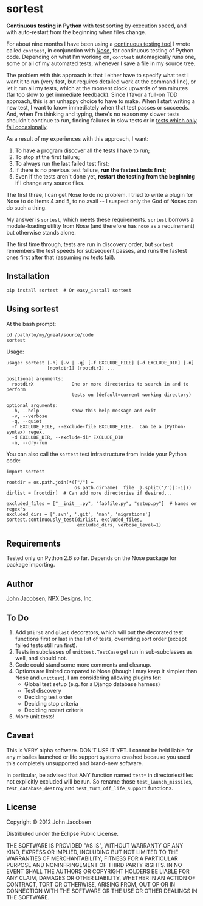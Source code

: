 # sortest

**Continuous testing in Python** with test sorting by execution speed,
  and with auto-restart from the beginning when files change.

For about nine months I have been using a [continuous testing
tool](https://github.com/eigenhombre/continuous-testing-helper/) I
wrote called `conttest`, in conjunction with
[Nose](https://nose.readthedocs.org/en/latest/), for continuous
testing of Python code.  Depending on what I'm working on, 
`conttest` automagically runs one, some or all of my automated tests,
whenever I save a file in my source tree.

The problem with this approach is that I either have to specify what
test I want it to run (very fast, but requires detailed work at the
command line), or let it run all my tests, which at the moment clock
upwards of ten minutes (far too slow to get immediate feedback). Since
I favor a full-on TDD approach, this is an unhappy choice to have to
make. When I start writing a new test, I want to know immediately when
that test passes or succeeds. And, when I'm thinking and typing,
there's no reason my slower tests shouldn't continue to run, finding
failures in slow tests or in [tests which only fail
occasionally](http://stackoverflow.com/questions/13611658/repeated-single-or-multiple-tests-with-nose).


As a result of my experiences with
this approach, I want:

1. To have a program discover all the tests I have to run;
1. To stop at the first failure;
1. To always run the last failed test first;
1. If there is no previous test failure, **run the fastest tests first**;
1. Even if the tests aren't done yet, **restart the testing from the
   beginning** if I change any source files.

The first three, I can get Nose to do no problem.  I tried to write a
plugin for Nose to do Items 4 and 5, to no avail -- I suspect only
the God of Noses can do such a thing.

My answer is `sortest`, which meets these requirements.  `sortest`
borrows a module-loading utility from Nose (and therefore has `nose`
as a requirement) but otherwise stands alone.

The first time through, tests are run in discovery order, but `sortest`
remembers the test speeds for subsequent passes, and runs the fastest
ones first after that (assuming no tests fail).

## Installation

    pip install sortest  # Or easy_install sortest

## Using sortest

At the bash prompt:

    cd /path/to/my/great/source/code
    sortest

Usage:

    usage: sortest [-h] [-v | -q] [-f EXCLUDE_FILE] [-d EXCLUDE_DIR] [-n]
                   [rootdir1] [rootdir2] ...

    positional arguments:
      rootdirX              One or more directories to search in and to perform 
                            tests on (default=current working directory)

    optional arguments:
      -h, --help            show this help message and exit
      -v, --verbose
      -q, --quiet
      -f EXCLUDE_FILE, --exclude-file EXCLUDE_FILE.  Can be a (Python-syntax) regex.
      -d EXCLUDE_DIR, --exclude-dir EXCLUDE_DIR
      -n, --dry-run


You can also call the `sortest` test infrastructure from inside your Python code:

    import sortest

    rootdir = os.path.join(*(["/"] +
                             os.path.dirname(__file__).split('/')[:-1]))
    dirlist = [rootdir]  # Can add more directories if desired...

    excluded_files = ["__init__.py", "fabfile.py", "setup.py"]  # Names or regex's
    excluded_dirs = ['.svn', '.git', 'man', 'migrations']
    sortest.continuously_test(dirlist, excluded_files,
                              excluded_dirs, verbose_level=1)

## Requirements

Tested only on Python 2.6 so far.  Depends on the Nose package for package importing.

## Author

[John Jacobsen](http://eigenhombre.com), [NPX Designs](http://npxdesigns.com), Inc.

## To Do

1. Add `@first` and `@last` decorators, which will put the decorated
test functions first or last in the list of tests, overriding sort
order (except failed tests still run first).
1. Tests in subclasses of `unittest.TestCase` get run in sub-subclasses as well, and should not.
1. Code could stand some more comments and cleanup.
1. Options are limited compared to Nose (though I may keep it simpler
than Nose and `unittest`). I am considering allowing plugins for:
    - Global test setup (e.g. for a Django database harness)
    - Test discovery
    - Deciding test order
    - Deciding stop criteria
    - Deciding restart criteria
1. More unit tests!


## Caveat

This is VERY alpha software.  DON'T USE IT YET.  I cannot be held
liable for any missiles launched or life support systems crashed
because you used this completely unsupported and brand-new software.

In particular, be advised that ANY function named `test*` in
directories/files not explicitly excluded will be run. So rename
those `test_launch_missiles`, `test_database_destroy` and
`test_turn_off_life_support` functions.

## License

Copyright © 2012 John Jacobsen

Distributed under the Eclipse Public License.

THE SOFTWARE IS PROVIDED "AS IS", WITHOUT WARRANTY OF ANY KIND,
EXPRESS OR IMPLIED, INCLUDING BUT NOT LIMITED TO THE WARRANTIES OF
MERCHANTABILITY, FITNESS FOR A PARTICULAR PURPOSE AND NONINFRINGEMENT
OF THIRD PARTY RIGHTS. IN NO EVENT SHALL THE AUTHORS OR COPYRIGHT
HOLDERS BE LIABLE FOR ANY CLAIM, DAMAGES OR OTHER LIABILITY, WHETHER
IN AN ACTION OF CONTRACT, TORT OR OTHERWISE, ARISING FROM, OUT OF OR
IN CONNECTION WITH THE SOFTWARE OR THE USE OR OTHER DEALINGS IN THE
SOFTWARE.
